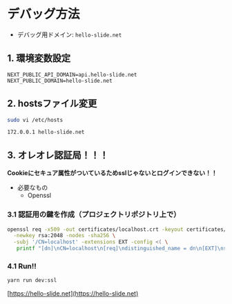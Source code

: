 # デバッグ方法

- デバッグ用ドメイン: `hello-slide.net`

## 1. 環境変数設定

```env
NEXT_PUBLIC_API_DOMAIN=api.hello-slide.net
NEXT_PUBLIC_DOMAIN=hello-slide.net
```

## 2. hostsファイル変更

```bash
sudo vi /etc/hosts
```

```text
172.0.0.1 hello-slide.net
```

## 3. オレオレ認証局！！！

**Cookieにセキュア属性がついているためsslじゃないとログインできない！！**

- 必要なもの
  - Openssl

### 3.1 認証用の鍵を作成（プロジェクトリポジトリ上で）

```bash
openssl req -x509 -out certificates/localhost.crt -keyout certificates/localhost.key \
  -newkey rsa:2048 -nodes -sha256 \
  -subj '/CN=localhost' -extensions EXT -config <( \
   printf "[dn]\nCN=localhost\n[req]\ndistinguished_name = dn\n[EXT]\nsubjectAltName=DNS:localhost\nkeyUsage=digitalSignature\nextendedKeyUsage=serverAuth")
```

### 4.1 Run!!

```bash
yarn run dev:ssl
```

[https://hello-slide.net](https://hello-slide.net)

